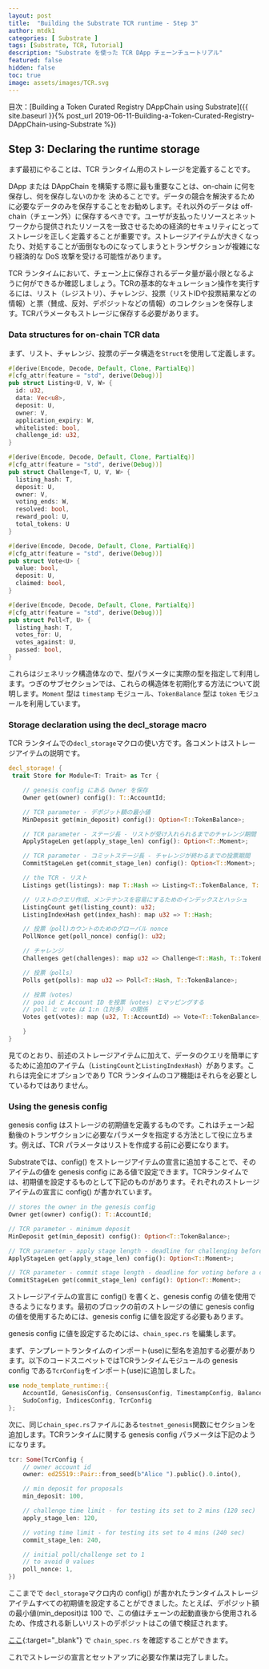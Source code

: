 ```yaml
---
layout: post
title:  "Building the Substrate TCR runtime - Step 3"
author: mtdk1
categories: [ Substrate ]
tags: [Substrate, TCR, Tutorial]
description: "Substrate を使った TCR DApp チェーンチュートリアル"
featured: false
hidden: false
toc: true
image: assets/images/TCR.svg
---
```


目次：[Building a Token Curated Registry DAppChain using Substrate]({{ site.baseurl }}{% post_url 2019-06-11-Building-a-Token-Curated-Registry-DAppChain-using-Substrate %})

## Step 3: Declaring the runtime storage

まず最初にやることは、TCR ランタイム用のストレージを定義することです。

DApp または DAppChain を構築する際に最も重要なことは、on-chain に何を保存し、何を保存しないのかを
決めることです。データの競合を解決するために必要なデータのみを保存することをお勧めします。それ以外のデータは off-chain（チェーン外）に保存するべきです。ユーザが支払ったリソースとネットワークから提供されたリソースを一致させるための経済的セキュリティにとってストレージを正しく定義することが重要です。ストレージアイテムが大きくなったり、対処することが面倒なものになってしまうとトランザクションが複雑になり経済的な DoS 攻撃を受ける可能性があります。

TCR ランタイムにおいて、チェーン上に保存されるデータ量が最小限となるように何ができるか確認しましょう。TCRの基本的なキュレーション操作を実行するには、リスト（レジストリ）、チャレンジ、投票（リストIDや投票結果などの情報）と票（賛成、反対、デポジットなどの情報）のコレクションを保存します。TCRパラメータもストレージに保存する必要があります。

### Data structures for on-chain TCR data

まず、リスト、チャレンジ、投票のデータ構造を```Struct```を使用して定義します。

```rust
#[derive(Encode, Decode, Default, Clone, PartialEq)]
#[cfg_attr(feature = "std", derive(Debug))]
pub struct Listing<U, V, W> {
  id: u32,
  data: Vec<u8>,
  deposit: U,
  owner: V,
  application_expiry: W,
  whitelisted: bool,
  challenge_id: u32,
}

#[derive(Encode, Decode, Default, Clone, PartialEq)]
#[cfg_attr(feature = "std", derive(Debug))]
pub struct Challenge<T, U, V, W> {
  listing_hash: T,
  deposit: U,
  owner: V,
  voting_ends: W,
  resolved: bool,
  reward_pool: U,
  total_tokens: U
}

#[derive(Encode, Decode, Default, Clone, PartialEq)]
#[cfg_attr(feature = "std", derive(Debug))]
pub struct Vote<U> {
  value: bool,
  deposit: U,
  claimed: bool,
}

#[derive(Encode, Decode, Default, Clone, PartialEq)]
#[cfg_attr(feature = "std", derive(Debug))]
pub struct Poll<T, U> {
  listing_hash: T,
  votes_for: U,
  votes_against: U,
  passed: bool,
}
```
これらはジェネリック構造体なので、型パラメータに実際の型を指定して利用します。つぎのサブセクションでは、これらの構造体を初期化する方法について説明します。```Moment``` 型は ```timestamp``` モジュール、```TokenBalance``` 型は ```token``` モジュールを利用しています。


### Storage declaration using the decl_storage macro

TCR ランタイムでの```decl_storage```マクロの使い方です。各コメントはストレージアイテムの説明です。

```rust
decl_storage! {
 trait Store for Module<T: Trait> as Tcr {

    // genesis config にある Owner を保存
    Owner get(owner) config(): T::AccountId;

    // TCR parameter - デポジット額の最小値
    MinDeposit get(min_deposit) config(): Option<T::TokenBalance>;

    // TCR parameter - ステージ長 - リストが受け入れられるまでのチャレンジ期間
    ApplyStageLen get(apply_stage_len) config(): Option<T::Moment>;

    // TCR parameter - コミットステージ長 - チャレンジが終わるまでの投票期間
    CommitStageLen get(commit_stage_len) config(): Option<T::Moment>;

    // the TCR - リスト
    Listings get(listings): map T::Hash => Listing<T::TokenBalance, T::AccountId, T::Moment>;

    // リストのクエリ作成、メンテナンスを容易にするためのインデックスとハッシュ
    ListingCount get(listing_count): u32;
    ListingIndexHash get(index_hash): map u32 => T::Hash;

    // 投票（poll)カウントのためのグローバル nonce
    PollNonce get(poll_nonce) config(): u32;

    // チャレンジ
    Challenges get(challenges): map u32 => Challenge<T::Hash, T::TokenBalance, T::AccountId, T::Moment>;

    // 投票（polls）
    Polls get(polls): map u32 => Poll<T::Hash, T::TokenBalance>;

    // 投票（votes）
    // poo id と Account ID を投票（votes) とマッピングする
    // poll と vote は 1:n（1対多） の関係
    Votes get(votes): map (u32, T::AccountId) => Vote<T::TokenBalance>;

    }
}
```

見てのとおり、前述のストレージアイテムに加えて、データのクエリを簡単にするために追加のアイテム（```ListingCount```と```ListingIndexHash```）があります。これらは完全にオプションであり TCR ランタイムのコア機能はそれらを必要としているわではありません。

### Using the genesis config

genesis config はストレージの初期値を定義するものです。これはチェーン起動後のトランザクションに必要なパラメータを指定する方法として役に立ちます。例えば、TCR パラメータはリストを作成する前に必要になります。

Substrateでは、config() をストレージアイテムの宣言に追加することで、そのアイテムの値を genesis config にある値で設定できます。TCRランタイムでは、初期値を設定するものとして下記のものがあります。それぞれのストレージアイテムの宣言に config() が書かれています。

```rust
// stores the owner in the genesis config
Owner get(owner) config(): T::AccountId;

// TCR parameter - minimum deposit
MinDeposit get(min_deposit) config(): Option<T::TokenBalance>;

// TCR parameter - apply stage length - deadline for challenging before a listing gets accepted
ApplyStageLen get(apply_stage_len) config(): Option<T::Moment>;

// TCR parameter - commit stage length - deadline for voting before a challenge gets resolved
CommitStageLen get(commit_stage_len) config(): Option<T::Moment>;
```

ストレージアイテムの宣言に config() を書くと、genesis config の値を使用できるようになります。最初のブロックの前のストレージの値に genesis config の値を使用するためには、genesis config に値を設定する必要もあります。

genesis config に値を設定するためには、```chain_spec.rs``` を編集します。

まず、テンプレートランタイムのインポート(use)に型名を追加する必要があります。以下のコードスニペットではTCRランタイムモジュールの genesis config である```TcrConfig```をインポート(use)に追加しました。

```rust
use node_template_runtime::{
    AccountId, GenesisConfig, ConsensusConfig, TimestampConfig, BalancesConfig,
    SudoConfig, IndicesConfig, TcrConfig
};
```

次に、同じ```chain_spec.rs```ファイルにある```testnet_genesis```関数にセクションを追加します。TCRランタイムに関する genesis config パラメータは下記のようになります。


```rust
tcr: Some(TcrConfig {
    // owner account id
    owner: ed25519::Pair::from_seed(b"Alice ").public().0.into(),

    // min deposit for proposals
    min_deposit: 100,

    // challenge time limit - for testing its set to 2 mins (120 sec)
    apply_stage_len: 120,

    // voting time limit - for testing its set to 4 mins (240 sec)
    commit_stage_len: 240,

    // initial poll/challenge set to 1
    // to avoid 0 values
    poll_nonce: 1,
})
```

ここまでで ```decl_storage```マクロ内の config() が書かれたランタイムストレージアイテムすべての初期値を設定することができました。たとえば、デポジット額の最小値(min_deposit)は 100 で、この値はチェーンの起動直後から使用されるため、作成される新しいリストのデポジットはこの値で検証されます。

[ここ](https://github.com/substrate-developer-hub/substrate-tcr/blob/master/src/chain_spec.rs){:target="_blank"} で ```chain_spec.rs``` を確認することができます。

これでストレージの宣言とセットアップに必要な作業は完了しました。


